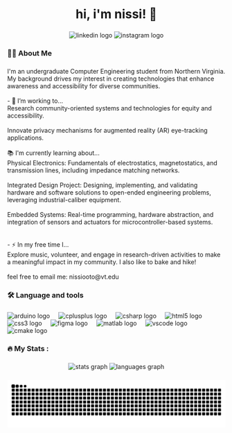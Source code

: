 <h1 align="center">hi, i'm nissi! 👋</h1>

###

<div align="center">
  <img src="https://img.shields.io/static/v1?message=LinkedIn&logo=linkedin&label=&color=0077B5&logoColor=white&labelColor=&style=for-the-badge" height="25" alt="linkedin logo"  />
  <img src="https://img.shields.io/static/v1?message=Instagram&logo=instagram&label=&color=E4405F&logoColor=white&labelColor=&style=for-the-badge" height="25" alt="instagram logo"  />
</div>

###

<h3 align="left">👩‍💻  About Me</h3>

###

<p align="left">I'm an undergraduate Computer Engineering student from Northern Virginia. My background drives my interest in creating technologies that enhance awareness and accessibility for diverse communities.<br><br>- 🔭 I’m working to...<br>Research community-oriented systems and technologies for equity and accessibility.<br><br>Innovate privacy mechanisms for augmented reality (AR) eye-tracking applications.<br><br>📚 I'm currently learning about...<br>Physical Electronics: Fundamentals of electrostatics, magnetostatics, and transmission lines, including impedance matching networks.<br><br>Integrated Design Project: Designing, implementing, and validating hardware and software solutions to open-ended engineering problems, leveraging industrial-caliber equipment.<br><br>Embedded Systems: Real-time programming, hardware abstraction, and integration of sensors and actuators for microcontroller-based systems.<br><br><br>- ⚡ In my free time I...<br>Explore music, volunteer, and engage in research-driven activities to make a meaningful impact in my community. I also like to bake and hike!<br><br>feel free to email me: nissiooto@vt.edu</p>

###

<h3 align="left">🛠 Language and tools</h3>

###

<div align="left">
  <img src="https://cdn.jsdelivr.net/gh/devicons/devicon/icons/arduino/arduino-original.svg" height="40" alt="arduino logo"  />
  <img width="12" />
  <img src="https://cdn.jsdelivr.net/gh/devicons/devicon/icons/cplusplus/cplusplus-original.svg" height="40" alt="cplusplus logo"  />
  <img width="12" />
  <img src="https://cdn.jsdelivr.net/gh/devicons/devicon/icons/csharp/csharp-original.svg" height="40" alt="csharp logo"  />
  <img width="12" />
  <img src="https://cdn.jsdelivr.net/gh/devicons/devicon/icons/html5/html5-original.svg" height="40" alt="html5 logo"  />
  <img width="12" />
  <img src="https://cdn.jsdelivr.net/gh/devicons/devicon/icons/css3/css3-original.svg" height="40" alt="css3 logo"  />
  <img width="12" />
  <img src="https://cdn.jsdelivr.net/gh/devicons/devicon/icons/figma/figma-original.svg" height="40" alt="figma logo"  />
  <img width="12" />
  <img src="https://cdn.jsdelivr.net/gh/devicons/devicon/icons/matlab/matlab-original.svg" height="40" alt="matlab logo"  />
  <img width="12" />
  <img src="https://cdn.jsdelivr.net/gh/devicons/devicon/icons/vscode/vscode-original.svg" height="40" alt="vscode logo"  />
  <img width="12" />
  <img src="https://cdn.jsdelivr.net/gh/devicons/devicon/icons/cmake/cmake-original.svg" height="40" alt="cmake logo"  />
</div>

###

<h3 align="left">🔥   My Stats :</h3>

###

<div align="center">
  <img src="https://github-readme-stats.vercel.app/api?username=nssim516&hide_title=false&hide_rank=false&show_icons=true&include_all_commits=true&count_private=true&disable_animations=false&theme=dracula&locale=en&hide_border=false&order=1" height="200" alt="stats graph"  />
  <img src="https://github-readme-stats.vercel.app/api/top-langs?username=nssim516&locale=en&hide_title=false&layout=compact&card_width=320&langs_count=5&theme=dracula&hide_border=false&order=2" height="200" alt="languages graph"  />
</div>

###

<picture>
  <source media="(prefers-color-scheme: dark)" srcset="https://raw.githubusercontent.com/nssim516/nssim516/output/github-contribution-grid-snake-dark.svg">
  <source media="(prefers-color-scheme: light)" srcset="https://raw.githubusercontent.com/nssim516/nssim516/output/github-contribution-grid-snake.svg">
  <img alt="github contribution grid snake animation" src="https://raw.githubusercontent.com/nssim516/nssim516/output/github-contribution-grid-snake.svg">
</picture>

###
